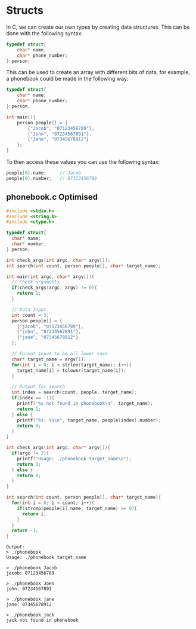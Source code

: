 # Structs

In C, we can create our own types by creating data structures. This can be done with the following syntax:
```c
typedef struct{
    char* name;
    char* phone_number;
} person;
```

This can be used to create an array with different bits of data, for example, a phonebook could be made in the following way:
```c
typedef struct{
    char* name;
    char* phone_number;
} person;

int main(){
    person people[] = {
        {"Jacob", "07123456789"},
        {"John", "07234567891"},
        {"Jane", "07345678912"}
    };
}
```

To then access these values you can use the following syntax:
```c
people[0].name;     // Jacob
people[0].number;   // 07123456789 
```

## phonebook.c Optimised
```c
#include <stdio.h>
#include <string.h>
#include <ctype.h>

typedef struct{
  char* name;
  char* number;
} person;

int check_args(int argc, char* argv[]);
int search(int count, person people[], char* target_name);

int main(int argc, char* argv[]){
  // Check arguments
  if(check_args(argc, argv) != 0){
    return 1;
  }

  // Data Input
  int count = 3;
  person people[] = {
    {"jacob", "07123456789"},
    {"john", "07234567891"},
    {"jane", "07345678912"}
  };

  // Format input to be all lower case
  char* target_name = argv[1];
  for(int i = 0; i < strlen(target_name); i++){
    target_name[i] = tolower(target_name[i]);
  }

  // Output for search
  int index = search(count, people, target_name);
  if(index == -1){
    printf("%s not found in phonebook\n", target_name);
    return 1;
  } else {
    printf("%s: %s\n", target_name, people[index].number);
    return 0;
  }
}

int check_args(int argc, char* argv[]){
  if(argc != 2){
    printf("Usage: ./phonebook target_name\n");
    return 1;
  } else {
    return 0;
  }
}

int search(int count, person people[], char* target_name){
  for(int i = 0; i < count; i++){
    if(strcmp(people[i].name, target_name) == 0){
      return i;
    }
  }
  return -1;
}
```

```
Output:
> ./phonebook
Usage: ./phonebook target_name

> ./phonebook Jacob
jacob: 07123456789

> ./phonebook JoHn
john: 07234567891

> ./phonebook jane
jane: 07345678912

> ./phonebook jack
jack not found in phonebook
```
